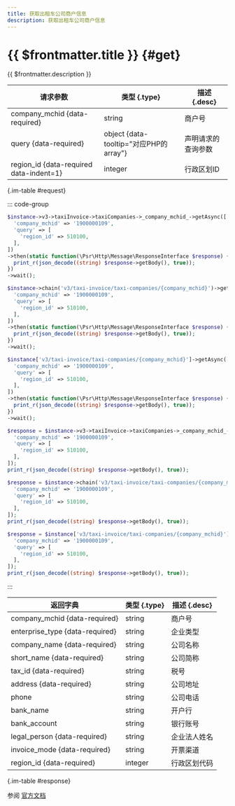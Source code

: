 ```yaml
---
title: 获取出租车公司商户信息
description: 获取出租车公司商户信息
---
```


# {{ $frontmatter.title }} {#get}

{{ $frontmatter.description }}

| 请求参数 | 类型 {.type} | 描述 {.desc}
| --- | --- | ---
| company_mchid {data-required} | string | 商户号
| query {data-required} | object {data-tooltip="对应PHP的array"} | 声明请求的查询参数
| region_id {data-required data-indent=1} | integer | 行政区划ID

{.im-table #request}

::: code-group

```php [异步纯链式]
$instance->v3->taxiInvoice->taxiCompanies->_company_mchid_->getAsync([
  'company_mchid' => '1900000109',
  'query' => [
    'region_id' => 510100,
  ],
])
->then(static function(\Psr\Http\Message\ResponseInterface $response) {
  print_r(json_decode((string) $response->getBody(), true));
})
->wait();
```

```php [异步声明式]
$instance->chain('v3/taxi-invoice/taxi-companies/{company_mchid}')->getAsync([
  'company_mchid' => '1900000109',
  'query' => [
    'region_id' => 510100,
  ],
])
->then(static function(\Psr\Http\Message\ResponseInterface $response) {
  print_r(json_decode((string) $response->getBody(), true));
})
->wait();
```

```php [异步属性式]
$instance['v3/taxi-invoice/taxi-companies/{company_mchid}']->getAsync([
  'company_mchid' => '1900000109',
  'query' => [
    'region_id' => 510100,
  ],
])
->then(static function(\Psr\Http\Message\ResponseInterface $response) {
  print_r(json_decode((string) $response->getBody(), true));
})
->wait();
```

```php [同步纯链式]
$response = $instance->v3->taxiInvoice->taxiCompanies->_company_mchid_->get([
  'company_mchid' => '1900000109',
  'query' => [
    'region_id' => 510100,
  ],
]);
print_r(json_decode((string) $response->getBody(), true));
```

```php [同步声明式]
$response = $instance->chain('v3/taxi-invoice/taxi-companies/{company_mchid}')->get([
  'company_mchid' => '1900000109',
  'query' => [
    'region_id' => 510100,
  ],
]);
print_r(json_decode((string) $response->getBody(), true));
```

```php [同步属性式]
$response = $instance['v3/taxi-invoice/taxi-companies/{company_mchid}']->get([
  'company_mchid' => '1900000109',
  'query' => [
    'region_id' => 510100,
  ],
]);
print_r(json_decode((string) $response->getBody(), true));
```

:::

| 返回字典 | 类型 {.type} | 描述 {.desc}
| --- | --- | ---
| company_mchid {data-required}| string | 商户号
| enterprise_type {data-required}| string | 企业类型
| company_name {data-required}| string | 公司名称
| short_name {data-required}| string | 公司简称
| tax_id {data-required}| string | 税号
| address {data-required}| string | 公司地址
| phone | string | 公司电话
| bank_name | string | 开户行
| bank_account | string | 银行账号
| legal_person {data-required}| string | 企业法人姓名
| invoice_mode {data-required}| string | 开票渠道
| region_id {data-required}| integer | 行政区划代码

{.im-table #response}

参阅 [官方文档](hhttps://pay.weixin.qq.com/docs/partner/apis/taxi-fapiao/taxi-company/query-taxi-company.html)
